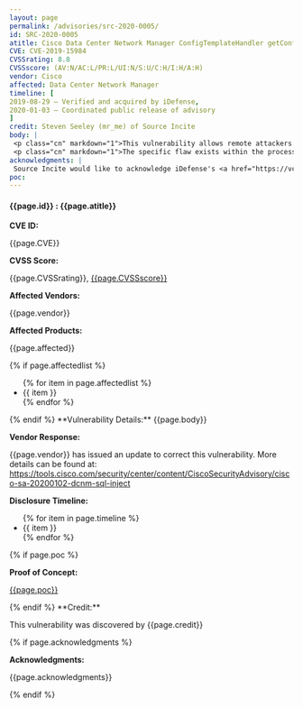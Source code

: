 ```yaml
---
layout: page
permalink: /advisories/src-2020-0005/
id: SRC-2020-0005
atitle: Cisco Data Center Network Manager ConfigTemplateHandler getConfigTemplateJobInstance SQL Injection Remote Code Execution Vulnerability
CVE: CVE-2019-15984
CVSSrating: 8.8
CVSSscore: (AV:N/AC:L/PR:L/UI:N/S:U/C:H/I:H/A:H)
vendor: Cisco
affected: Data Center Network Manager
timeline: [
2019-08-29 – Verified and acquired by iDefense,
2020-01-03 – Coordinated public release of advisory
]
credit: Steven Seeley (mr_me) of Source Incite
body: |
 <p class="cn" markdown="1">This vulnerability allows remote attackers to execute arbitrary code on affected installations of Cisco Data Center Network Manager. Although authentication is required to exploit this vulnerability, the existing authentication mechanism can be bypassed.</p>
 <p class="cn" markdown="1">The specific flaw exists within the processing of requests to the fm/fmrest/lanConfig/deleteCredentials endpoint. When parsing the switchIds parameter, the process does not properly validate a user-supplied string before using it to construct SQL queries. An attacker can leverage this vulnerability to execute code in the context of SYSTEM.</p>
acknowledgments: |
 Source Incite would like to acknowledge iDefense's <a href="https://vcp.idefense.com/">Vulnerability Contributor Program</a> for the help with co-ordination of this vulnerability.
poc:
---
```


<h4><b>{{page.id}} : {{page.atitle}}</b></h4>

**CVE ID:**
<p class="cn">{{page.CVE}}</p>

**CVSS Score:**
<p class="cn">{{page.CVSSrating}}, <a href="https://nvd.nist.gov/vuln-metrics/cvss/v3-calculator?calculator&version=3&vector={{page.CVSSscore}}">{{page.CVSSscore}}</a></p>

**Affected Vendors:**
<p class="cn">{{page.vendor}}</p>

**Affected Products:**
<p class="cn">{{page.affected}}</p>
{% if page.affectedlist %}
<ul class="cn">
{% for item in page.affectedlist %}
  <li>{{ item }}</li>
{% endfor %}
</ul>
{% endif %}
**Vulnerability Details:**
{{page.body}}

**Vendor Response:**

<p class="cn">{{page.vendor}} has issued an update to correct this vulnerability. More details can be found at: <br />
<a href="https://tools.cisco.com/security/center/content/CiscoSecurityAdvisory/cisco-sa-20200102-dcnm-sql-inject">https://tools.cisco.com/security/center/content/CiscoSecurityAdvisory/cisco-sa-20200102-dcnm-sql-inject</a></p>

**Disclosure Timeline:**
<ul class="cn">
{% for item in page.timeline %}
  <li>{{ item }}</li>
{% endfor %}
</ul>
{% if page.poc %}

**Proof of Concept:**
<p class="cn"><a href="{{page.poc}}">{{page.poc}}</a></p>
{% endif %}
**Credit:**
<p class="cn">This vulnerability was discovered by {{page.credit}}</p>
{% if page.acknowledgments %}

**Acknowledgments:**
<p class="cn">{{page.acknowledgments}}</p>
{% endif %}
